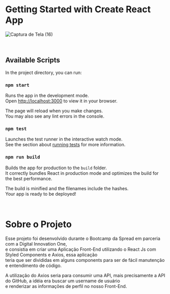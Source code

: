 # Getting Started with Create React App <br>

![Captura de Tela (16)](https://user-images.githubusercontent.com/74883711/174504258-47b62335-f5b0-4167-b92c-2edfe1b7ca96.png)

<br>

## Available Scripts

In the project directory, you can run:

### `npm start`

Runs the app in the development mode.\
Open [http://localhost:3000](http://localhost:3000) to view it in your browser.

The page will reload when you make changes.\
You may also see any lint errors in the console.

### `npm test`

Launches the test runner in the interactive watch mode.\
See the section about [running tests](https://facebook.github.io/create-react-app/docs/running-tests) for more information.

### `npm run build`

Builds the app for production to the `build` folder.\
It correctly bundles React in production mode and optimizes the build for the best performance.

The build is minified and the filenames include the hashes.\
Your app is ready to be deployed!

<br>

<h1> Sobre o Projeto </h1>

<p>
  Esse projeto foi desenvolvido durante o Bootcamp da Spread em parceria com a Digital Innovation One, <br>
  e consistia em criar uma Aplicação Front-End utilizando o React Js com Styled Components e Axios, essa aplicação <br>
  teria que ser divididas em alguns components para ser de fácil manutenção e entendimento de código.
</p>

<p>
  A utilização do Axios seria para consumir uma API, mais precisamente a API do GitHub, a idéia era buscar um username de usuário <br>
  e renderizar as informações de perfil no nosso Front-End.
</p>


